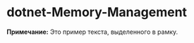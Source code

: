 # dotnet-Memory-Management

<div class="note">
  <strong>Примечание:</strong> Это пример текста, выделенного в рамку.
</div>
